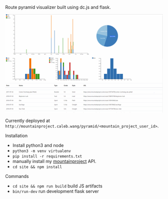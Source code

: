 Route pyramid visualizer built using dc.js and flask.

![demo.png](demo.png)

Currently deployed at `http://mountainproject.caleb.wang/pyramid/<mountain_project_user_id>`.

Installation
 - Install python3 and node
 - `python3 -m venv virtualenv`
 - `pip install -r requirements.txt` 
 - manually install my [mountainproject](https://github.com/calebwang/mountainproject) API.
 - `cd site && npm install`

Commands
 - `cd site && npm run build` build JS artifacts
 - `bin/run-dev` run development flask server
